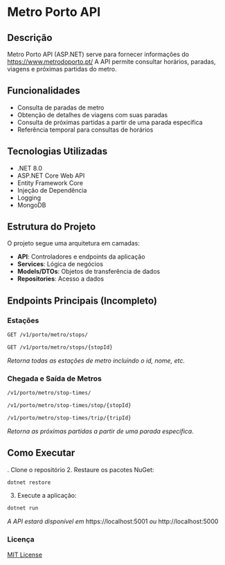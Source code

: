 # Metro Porto API

## Descrição
Metro Porto API (ASP.NET) serve para fornecer informações do https://www.metrodoporto.pt/
A API permite consultar horários, paradas, viagens e próximas partidas do metro.

## Funcionalidades

- Consulta de paradas de metro
- Obtenção de detalhes de viagens com suas paradas
- Consulta de próximas partidas a partir de uma parada específica
- Referência temporal para consultas de horários

## Tecnologias Utilizadas

- .NET 8.0
- ASP.NET Core Web API
- Entity Framework Core
- Injeção de Dependência
- Logging
- MongoDB

## Estrutura do Projeto

O projeto segue uma arquitetura em camadas:
- **API**: Controladores e endpoints da aplicação
- **Services**: Lógica de negócios
- **Models/DTOs**: Objetos de transferência de dados
- **Repositories**: Acesso a dados

## Endpoints Principais (Incompleto)

### Estações
```bash
GET /v1/porto/metro/stops/
```
```bash
GET /v1/porto/metro/stops/{stopId}
```
*Retorna todas as estações de metro incluindo o id, nome, etc.*

### Chegada e Saída de Metros
```bash
/v1/porto/metro/stop-times/
```
```bash
/v1/porto/metro/stop-times/stop/{stopId}
```
```bash
/v1/porto/metro/stop-times/trip/{tripId}
```

*Retorna as próximas partidas a partir de uma parada específica.*



## Como Executar

. Clone o repositório
2. Restaure os pacotes NuGet:
```bash
dotnet restore
```
3. Execute a aplicação:
```bash
dotnet run
```
*A API estará disponível em* https://localhost:5001 *ou* http://localhost:5000

### Licença
[MIT License](https://github.com/rodriaum/metro-porto-api?tab=MIT-1-ov-file#MIT-1-ov-file)